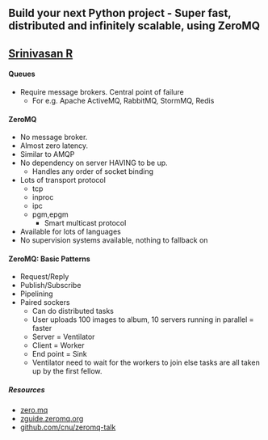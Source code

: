 ## Build your next Python project - Super fast, distributed and infinitely scalable, using ZeroMQ
## [Srinivasan R](https://twitter.com/cnu)

#### Queues
* Require message brokers. Central point of failure
    * For e.g. Apache ActiveMQ, RabbitMQ, StormMQ, Redis

#### ZeroMQ
* No message broker. 
* Almost zero latency.
* Similar to AMQP
* No dependency on server HAVING to be up.
    * Handles any order of socket binding
* Lots of transport protocol
    * tcp
    * inproc
    * ipc
    * pgm,epgm
        * Smart multicast protocol
* Available for lots of languages
* No supervision systems available, nothing to fallback on


#### ZeroMQ: Basic Patterns
* Request/Reply
* Publish/Subscribe
* Pipelining
* Paired sockers
    * Can do distributed tasks
    * User uploads 100 images to album, 10 servers running in parallel = faster
    * Server = Ventilator
    * Client = Worker
    * End point = Sink
    * Ventilator need to wait for the workers to join else tasks are all taken up by the first fellow.

##### Resources
* [zero.mq](http://zeromq.org/community)
* [zguide.zeromq.org](http://zguide.zeromq.org/page:all)
* [github.com/cnu/zeromq-talk](https://github.com/cnu/zeromq-talk)